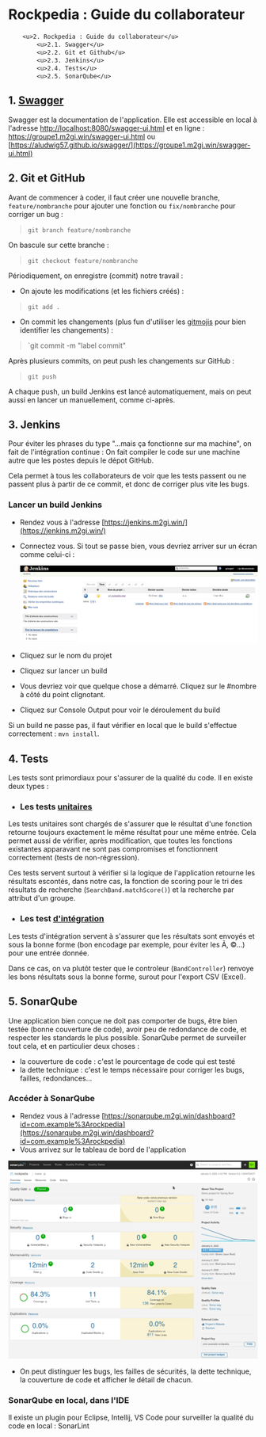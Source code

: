# Rockpedia : Guide du collaborateur

 		<u>2. Rockpedia : Guide du collaborateur</u>
 			<u>2.1. Swagger</u>
 			<u>2.2. Git et Github</u>
 			<u>2.3. Jenkins</u>
 			<u>2.4. Tests</u>
 			<u>2.5. SonarQube</u>

## 1. [Swagger](/swagger)

Swagger est la documentation de l'application. Elle est accessible en local à l'adresse [http://localhost:8080/swagger-ui.html](http://localhost:8080/swagger-ui.html) et en ligne : https://groupe1.m2gi.win/swagger-ui.html ou [https://aludwig57.github.io/swagger/](https://groupe1.m2gi.win/swagger-ui.html)

## 2. Git et GitHub

Avant de commencer à coder, il faut créer une nouvelle branche, `feature/nombranche` pour ajouter une fonction ou `fix/nombranche` pour corriger un bug :

> `git branch feature/nombranche`

On bascule sur cette branche :

> `git checkout feature/nombranche`

Périodiquement, on enregistre (commit) notre travail :

- On ajoute les modifications (et les fichiers créés) :

> `git add .`

- On commit les changements (plus fun d'utiliser les [gitmojis](https://gitmoji.carloscuesta.me/) pour bien identifier les changements) :

> `git commit -m "label commit"

Après plusieurs commits, on peut push les changements sur GitHub :

> `git push`

A chaque push, un build Jenkins est lancé automatiquement, mais on peut aussi en lancer un manuellement, comme ci-après.


## 3. Jenkins

Pour éviter les phrases du type "...mais ça fonctionne sur ma machine", on fait de l'intégration continue : On fait compiler le code sur une machine autre que les postes depuis le dépot GitHub.

Cela permet à tous les collaborateurs de voir que les tests passent ou ne passent plus à partir de ce commit, et donc de corriger plus vite les bugs.

### Lancer un build Jenkins

- Rendez vous à l'adresse [https://jenkins.m2gi.win/](https://jenkins.m2gi.win/)

- Connectez vous. Si tout se passe bien, vous devriez arriver sur un écran comme celui-ci :

  ![](../images/jenkinsStart.png)

- Cliquez sur le nom du projet

- Cliquez sur lancer un build

- Vous devriez voir que quelque chose a démarré. Cliquez sur le #nombre à côté du point clignotant.

- Cliquez sur Console Output pour voir le déroulement du build

Si un build ne passe pas, il faut vérifier en local que le build s'effectue correctement : `mvn install`.

## 4. Tests

Les tests sont primordiaux pour s'assurer de la qualité du code. Il en existe deux types :

- ### Les tests <u>unitaires</u>

Les tests unitaires sont chargés de s'assurer que le résultat d'une fonction retourne toujours exactement le même résultat pour une même entrée. Cela permet aussi de vérifier, après modification, que toutes les fonctions existantes apparavant ne sont pas compromises et fonctionnent correctement (tests de non-régression).

Ces tests servent surtout à vérifier si la logique de l'application retourne les résultats escontés, dans notre cas, la fonction de scoring pour le tri des résultats de recherche (`SearchBand.matchScore()`) et la recherche par attribut d'un groupe.

- ### Les test <u>d'intégration</u>

Les tests d'intégration servent à s'assurer que les résultats sont envoyés et sous la bonne forme (bon encodage par exemple, pour éviter les Ã, ©...) pour une entrée donnée.

Dans ce cas, on va plutôt tester que le controleur (`BandController`) renvoye les bons résultats sous la bonne forme, surout pour l'export CSV (Excel).


## 5. SonarQube

Une application bien conçue ne doit pas comporter de bugs, être bien testée (bonne couverture de code), avoir peu de redondance de code, et respecter les standards le plus possible. SonarQube permet de surveiller tout cela, et en particulier deux choses :

- la couverture de code : c'est le pourcentage de code qui est testé
- la dette technique : c'est le temps nécessaire pour corriger les bugs, failles, redondances...

### Accéder à SonarQube

- Rendez vous à l'adresse [https://sonarqube.m2gi.win/dashboard?id=com.example%3Arockpedia](https://sonarqube.m2gi.win/dashboard?id=com.example%3Arockpedia)
- Vous arrivez sur le tableau de bord de l'application

![](../images/sonarqube.png)

- On peut distinguer les bugs, les failles de sécurités, la dette technique, la couverture de code et afficher le détail de chacun.

### SonarQube en local, dans l'IDE

Il existe un plugin pour Eclipse, Intellij, VS Code pour surveiller la qualité du code en local : SonarLint
